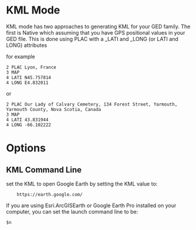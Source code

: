 # KML Mode
KML mode has two approaches to generating KML for your GED family.  The first is Native which assuming that you have GPS positional values in your GED file.  This is done using PLAC with a _LATI and _LONG (or LATI and LONG) attributes

for example
```
2 PLAC Lyon, France
3 MAP
4 LATI N45.757814
4 LONG E4.832011
```
or
```
2 PLAC Our Lady of Calvary Cemetery, 134 Forest Street, Yarmouth, Yarmouth County, Nova Scotia, Canada
3 MAP
4 LATI 43.831944
4 LONG -66.102222
```

# Options

## KML Command Line
set the KML to open Google Earth by setting the KML value to:
```
    https://earth.google.com/
```

If you are using Esri.ArcGISEarth or Google Earth Pro installed on your computer, you can set the launch command line to be:
```
$n
```
